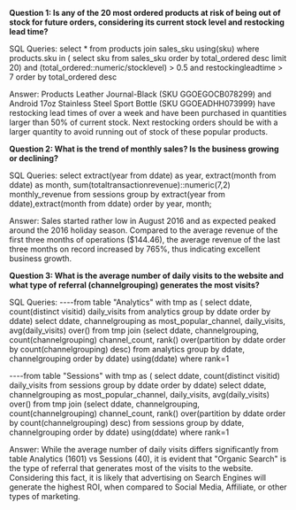**Question 1: Is any of the 20 most ordered products at risk of being out of stock for future orders, considering its current stock level and restocking lead time?**

SQL Queries:
select * from products join sales_sku using(sku)
where products.sku in (
			select sku from sales_sku
			order by total_ordered desc
			limit 20) 
	and (total_ordered::numeric/stocklevel) > 0.5 
	and restockingleadtime > 7
order by total_ordered desc

Answer: 
Products Leather Journal-Black (SKU GGOEGOCB078299) and Android 17oz Stainless Steel Sport Bottle (SKU GGOEADHH073999) have restocking lead times of over a week and have been purchased in quantities larger than 50% of current stock. Next restocking orders should be with a larger quantity to avoid running out of stock of these popular products.


**Question 2: What is the trend of monthly sales? Is the business growing or declining?**

SQL Queries:
select 	extract(year from ddate) as year,
		extract(month from ddate) as month, 
		sum(totaltransactionrevenue)::numeric(7,2) monthly_revenue 
		from sessions
		group by extract(year from ddate),extract(month from ddate)
order by year, month;

Answer:
Sales started rather low in August 2016 and as expected peaked around the 2016 holiday season. Compared to the average revenue of the first three months of operations ($144.46), the average revenue of the last three months on record increased by 765%, thus indicating excellent business growth.



**Question 3: What is the average number of daily visits to the website and what type of referral (channelgrouping) generates the most visits?**

SQL Queries:
----from table "Analytics"
with tmp as (
		select ddate, count(distinct visitid) daily_visits from analytics
		group by ddate
		order by ddate)
select ddate, channelgrouping as most_popular_channel, daily_visits, avg(daily_visits) over() from tmp 
	join (select ddate, channelgrouping, count(channelgrouping) channel_count, 
		rank() over(partition by ddate order by count(channelgrouping) desc) 
		from analytics
		group by ddate, channelgrouping
		order by ddate)
	using(ddate)
	where rank=1

----from table "Sessions"
with tmp as (
		select ddate, count(distinct visitid) daily_visits from sessions
		group by ddate
		order by ddate)
select ddate, channelgrouping as most_popular_channel, daily_visits, avg(daily_visits) over() from tmp 
	join (select ddate, channelgrouping, count(channelgrouping) channel_count, 
		rank() over(partition by ddate order by count(channelgrouping) desc) 
		from sessions
		group by ddate, channelgrouping
		order by ddate)
	using(ddate)
	where rank=1

Answer:
While the average number of daily visits differs significantly from table Analytics (1601) vs Sessions (40), it is evident that "Organic Search" is the type of referral that generates most of the visits to the website. Considering this fact, it is likely that advertising on Search Engines will generate the highest ROI, when compared to Social Media, Affiliate, or other types of marketing.